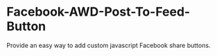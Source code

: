 Facebook-AWD-Post-To-Feed-Button
================================

Provide an easy way to add custom javascript Facebook share buttons.
